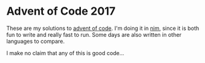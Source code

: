 # Advent of Code 2017

These are my solutions to [advent of code](http://adventofcode.com/2017).
I'm doing it in [nim](https://nim-lang.org/features.html), since it is
both fun to write and really fast to run. Some days are also written in
other languages to compare.

I make no claim that any of this is good code...
